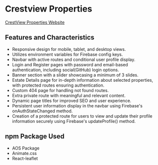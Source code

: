 # Crestview Properties

[CrestView Properties Website](https://property-project-e2b84.web.app)

## Features and Characteristics
- Responsive design for mobile, tablet, and desktop views.
- Utilizes environment variables for Firebase config keys.
- Navbar with active routes and conditional user profile display.
- Login and Register pages with password and email-based authentication, including social(GitHub) login options.
- Banner section with a slider showcasing a minimum of 3 slides.
- Estate Details page for in-depth information about selected properties, with protected routes ensuring authentication.
- Custom 404 page for handling not found routes.
- Extra private route with meaningful and relevant content.
- Dynamic page titles for improved SEO and user experience.
- Persistent user information display in the navbar using Firebase's onAuthStateChanged method.
- Creation of a protected route for users to view and update their profile information securely using Firebase's updateProfile() method.

## npm Package Used
- AOS Package
- Animate.css
- React-leaflet